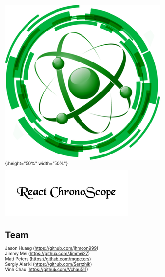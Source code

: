 
<!-- ![test image size](/src/assets/ChronoScope.png){height="50%" width="50%"} -->
![test image size](/src/assets/ChronoScope.png){:height="50%" width="50%"}

![test image size](/src/assets/ChronoScopeTitle.png)



# Team

Jason Huang (https://github.com/jhmoon999)<br/>
Jimmy Mei (https://github.com/Jimmei27)<br/>
Matt Peters (https://github.com/mgpeters)<br/>
Sergiy Alariki (https://github.com/Serrzhik)<br/>
Vinh Chau (https://github.com/Vchau511)